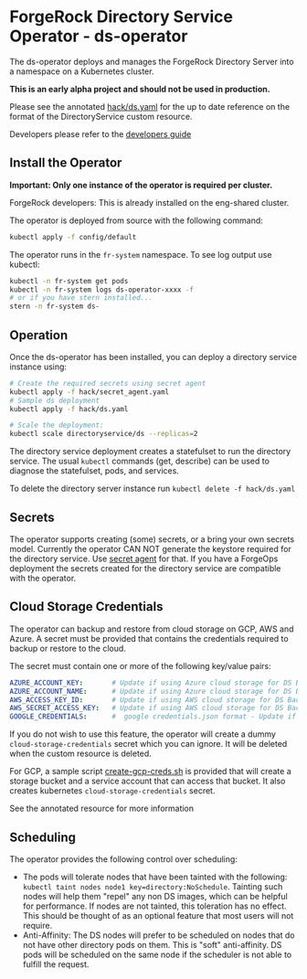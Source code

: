 # ForgeRock Directory Service Operator - ds-operator

The ds-operator deploys and manages the ForgeRock Directory Server into a namespace on a Kubernetes cluster.

**This is an early alpha project and should not be used in production.**

Please see the annotated [hack/ds.yaml](hack/ds.yaml) for the up to date reference on
the format of the DirectoryService custom resource.

Developers please refer to the [developers guide](DEVELOPMENT.md)


## Install the Operator

**Important: Only one instance of the operator is required per cluster.**

ForgeRock developers: This is already installed on the eng-shared cluster.

The operator is deployed from source with the following command:

```bash
kubectl apply -f config/default
```

The operator runs in the `fr-system` namespace. To see log output use kubectl:

```bash
kubectl -n fr-system get pods
kubectl -n fr-system logs ds-operator-xxxx -f
# or if you have stern installed...
stern -n fr-system ds-
```


## Operation

Once the ds-operator has been installed, you can deploy a directory service instance using:

```bash
# Create the required secrets using secret agent
kubectl apply -f hack/secret_agent.yaml
# Sample ds deployment
kubectl apply -f hack/ds.yaml

# Scale the deployment:
kubectl scale directoryservice/ds --replicas=2
```

The directory service deployment creates a statefulset to run the directory service. The usual
`kubectl` commands (get, describe) can be used to diagnose the statefulset, pods, and services.

To delete the directory server instance run `kubectl delete -f hack/ds.yaml`


## Secrets

The operator supports creating (some) secrets, or a bring your own secrets model. Currently the operator CAN NOT generate the
keystore required for the directory service. Use [secret agent](https://github.com/ForgeRock/secret-agent) for that. If you have a ForgeOps deployment
the secrets created for the directory service are compatible with the operator.

## Cloud Storage Credentials

The operator can backup and restore from cloud storage on GCP, AWS and Azure. A secret must be
provided that contains the credentials required to backup or restore to the cloud.

The secret must contain one or more of the following key/value pairs:

```yaml
AZURE_ACCOUNT_KEY:       # Update if using Azure cloud storage for DS Backups
AZURE_ACCOUNT_NAME:      # Update if using Azure cloud storage for DS Backups
AWS_ACCESS_KEY_ID:       # Update if using AWS cloud storage for DS Backups
AWS_SECRET_ACCESS_KEY:   # Update if using AWS cloud storage for DS Backups
GOOGLE_CREDENTIALS:      #  google credentials.json format - Update if using GCP cloud storage for DS Backups
```

If you do not wish to use this feature, the operator will create a dummy  `cloud-storage-credentials` secret which
you can ignore. It will be deleted when the custom resource is deleted.

For GCP, a sample script [create-gcp-creds.sh](hack/create-gcp-creds.sh) is provided that will create a storage bucket and a
service account that can access that bucket. It also creates kubernetes  `cloud-storage-credentials` secret.

See the annotated resource for more information

## Scheduling

The operator provides the following control over scheduling:

* The pods will tolerate nodes that have been tainted with the following: `kubectl taint nodes node1 key=directory:NoSchedule`. Tainting
 such nodes will help them "repel" any non DS images, which can be helpful for performance.  If nodes are not tainted,
 this toleration has no effect. This should be thought of as an optional feature that most users will not require.
* Anti-Affinity: The DS nodes will prefer to be scheduled on nodes that do not have other directory pods on them. This is
  "soft" anti-affinity.  DS pods will be scheduled on the same node if the scheduler is not able to fulfill the request.